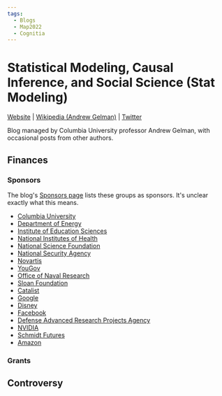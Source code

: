 ```yaml
---
tags:
  - Blogs
  - Map2022
  - Cognitia
---
```

# Statistical Modeling, Causal Inference, and Social Science (Stat Modeling)

[Website](https://statmodeling.stat.columbia.edu/) | [Wikipedia (Andrew Gelman)](https://en.wikipedia.org/wiki/Andrew_Gelman) |  [Twitter](https://twitter.com/StatModeling)

Blog managed by Columbia University professor Andrew Gelman, with occasional posts from other authors.

## Finances
### Sponsors

The blog's [Sponsors page](https://statmodeling.stat.columbia.edu/sponsors/) lists these groups as sponsors. It's unclear exactly what this means.

- [Columbia University](http://www.columbia.edu/)
- [Department of Energy](http://www.energy.gov/)
- [Institute of Education Sciences](http://ies.ed.gov/)
- [National Institutes of Health](http://www.nih.gov/)
- [National Science Foundation](http://www.nsf.gov/)
- [National Security Agency](http://www.nsa.gov/)
- [Novartis](http://www.novartis.com/)
- [YouGov](https://today.yougov.com/)
- [Office of Naval Research](http://www.onr.navy.mil)
- [Sloan Foundation](http://www.sloan.org)
- [Catalist](http://www.catalist.us)
- [Google](http://www.google.com)
- [Disney](http://www.disney.com)
- [Facebook](http://www.facebook.com)
- [Defense Advanced Research Projects Agency](http://www.darpa.mil)
- [NVIDIA](http://www.nvidia.com/page/home.html)
- [Schmidt Futures](https://schmidtfutures.com)
- [Amazon](https://www.amazon.com)
### Grants


## Controversy

